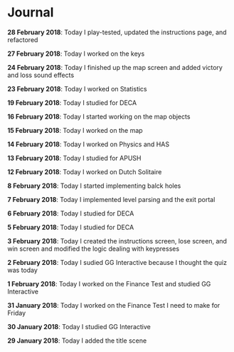 # Journal

**28 February 2018**: Today I play-tested, updated the instructions page, and refactored

**27 February 2018**: Today I worked on the keys

**24 February 2018**: Today I finished up the map screen and added victory and loss sound effects

**23 February 2018**: Today I worked on Statistics

**19 February 2018**: Today I studied for DECA

**16 February 2018**: Today I started working on the map objects

**15 February 2018**: Today I worked on the map

**14 February 2018**: Today I worked on Physics and HAS

**13 February 2018**: Today I studied for APUSH

**12 February 2018**: Today I worked on Dutch Solitaire

**8 February 2018**: Today I started implementing balck holes

**7 February 2018**: Today I implemented level parsing and the exit portal

**6 February 2018**: Today I studied for DECA

**5 February 2018**: Today I studied for DECA

**3 February 2018**: Today I created the instructions screen, lose screen, and win screen and modified the logic dealing with keypresses

**2 February 2018**: Today I sudied GG Interactive because I thought the quiz was today

**1 February 2018**: Today I worked on the Finance Test and studied GG Interactive

**31 January 2018**: Today I worked on the Finance Test I need to make for Friday

**30 January 2018**: Today I studied GG Interactive

**29 January 2018**: Today I added the title scene
